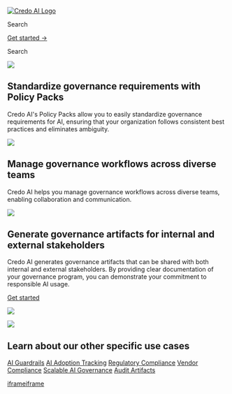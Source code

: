 [![Credo AI Logo ](https://cdn.prod.website-files.com/649d808ba8385965c74d94df/666902ace651cc10066246cb_credo%20logo%20v2.webp)](https://www.credo.ai/)

Search

[Get started →](https://www.credo.ai/get-started)

Search

![](https://cdn.prod.website-files.com/649d808ba8385965c74d94df/64a6b4d11b5d3641945e8128_Standardize%20governance%20requirements%20with%20Policy%20Packs.webp)

## Standardize governance requirements with Policy Packs

Credo AI's Policy Packs allow you to easily standardize governance requirements for AI, ensuring that your organization follows consistent best practices and eliminates ambiguity.

![](https://cdn.prod.website-files.com/649d808ba8385965c74d94df/64a6b4d1766504f5db09b63e_Manage%20governance%20workflows%20across%20diverse%20teams.webp)

## Manage governance workflows across diverse teams

Credo AI helps you manage governance workflows across diverse teams, enabling collaboration and communication.

![](https://cdn.prod.website-files.com/649d808ba8385965c74d94df/64a6b4d14e51918c1012495b_Generate%20governance%20artifacts%20for%20internal%20and%20external%20stakeholders.webp)

## Generate governance artifacts for internal and external stakeholders

Credo AI generates governance artifacts that can be shared with both internal and external stakeholders. By providing clear documentation of your governance program, you can demonstrate your commitment to responsible AI usage.

[Get started](https://www.credo.ai/get-started)

![](https://cdn.prod.website-files.com/649d808ba8385965c74d94df/649d808ba8385965c74d98f7_Ellipse%20Divider.webp)

![](https://cdn.prod.website-files.com/649d808ba8385965c74d94df/649d808ba8385965c74d98c9_Blog-Curved-Gradient.webp)

## Learn about our other specific use cases

[AI Guardrails](https://www.credo.ai/solutions/gen-ai) [AI Adoption Tracking](https://www.credo.ai/solutions/ai-adoption) [Regulatory Compliance](https://www.credo.ai/solutions/regulations-and-standards) [Vendor Compliance](https://www.credo.ai/solutions/vendor-compliance) [Scalable AI Governance](https://www.credo.ai/solutions/risk-management) [Audit Artifacts](https://www.credo.ai/solutions/artifacts)

[iframe](https://td.doubleclick.net/td/ga/rul?tid=G-96DMY4QW5V&gacid=81487114.1743926678&gtm=45je5421v9194856030za200&dma=0&gcd=13l3l3l3l1l1&npa=0&pscdl=noapi&aip=1&fledge=1&frm=0&tag_exp=102788824~102803279~102813109~102887800~102926062~102975949~103001171~103016951~103021830~103027016&z=1062526994)[iframe](about:blank)